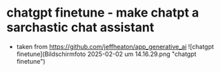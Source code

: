 # chatgpt finetune - make chatpt a sarchastic chat assistant
- taken from https://github.com/jeffheaton/app_generative_ai
![chatgpt finetune](Bildschirmfoto 2025-02-02 um 14.16.29.png "chatgpt finetune")

